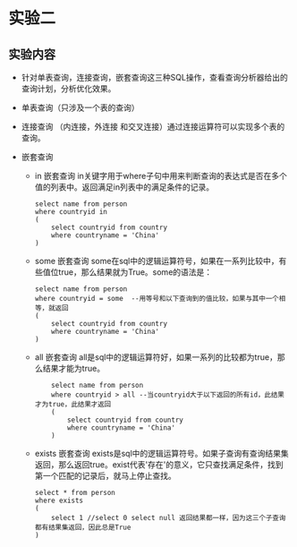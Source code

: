 # 实验二

## 实验内容

- 针对单表查询，连接查询，嵌套查询这三种SQL操作，查看查询分析器给出的查询计划，分析优化效果。

- 单表查询（只涉及一个表的查询）

- 连接查询 （内连接，外连接 和交叉连接）通过连接运算符可以实现多个表的查询。

- 嵌套查询 
    - in 嵌套查询
        in关键字用于where子句中用来判断查询的表达式是否在多个值的列表中。返回满足in列表中的满足条件的记录。 
        ```
        select name from person
        where countryid in
        (
            select countryid from country
            where countryname = 'China'
        )
        ```       
    - some 嵌套查询
        some在sql中的逻辑运算符号，如果在一系列比较中，有些值位true，那么结果就为True。some的语法是：
        ```
        select name from person
        where countryid = some  --用等号和以下查询到的值比较，如果与其中一个相等，就返回
        (
            select countryid from country
            where countryname = 'China'
        )
        ```
    - all 嵌套查询
        all是sql中的逻辑运算符好，如果一系列的比较都为true，那么结果才能为true。
        ```
            select name from person
            where countryid > all --当countryid大于以下返回的所有id，此结果才为true，此结果才返回
            (
                select countryid from country
                where countryname = 'China'
            )            
        ```       
    - exists 嵌套查询
        exists是sql中的逻辑运算符号。如果子查询有查询结果集返回，那么返回true。exist代表'存在'的意义，它只查找满足条件，找到第一个匹配的记录后，就马上停止查找。

        ```
        select * from person
        where exists
        (
            select 1 //select 0 select null 返回结果都一样，因为这三个子查询都有结果集返回，因此总是True
        )
        ```       